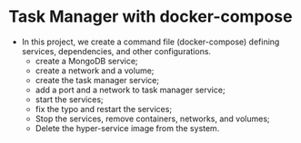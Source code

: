 # Task Manager with docker-compose
- In this project, we create a command file (docker-compose) defining services, dependencies, and other configurations.
  - create a MongoDB service;
  - create a network and a volume;
  - create the task manager service;
  - add a port and a network to task manager service;
  - start the services;
  - fix the typo and restart the services;
  - Stop the services, remove containers, networks, and volumes; 
  - Delete the hyper-service image from the system.
